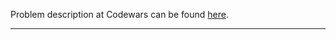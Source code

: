 Problem description at Codewars can be found
[here](https://www.codewars.com/kata/5a2fd38b55519ed98f0000ce/train/python).

-------------


